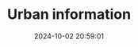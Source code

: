 ---
layout: post
title: 'Urban information'
date: '2024-10-02 20:59:01'
last_modified_at: '2024-10-02 20:59:01'
category: "Berlin"
tags:
  - Germany
  - Berlin
  - architecture
description: "A stroll through the city at night"
featImage: '20161120_berlin-3668.webp'
featImageAlt: 'Event cards sticked on a lampost at a crossing by night'
featImageWidth: '1440'
featImageHeight: '960'
shotOn: '2016-11-20'
coffeeTable: false
---